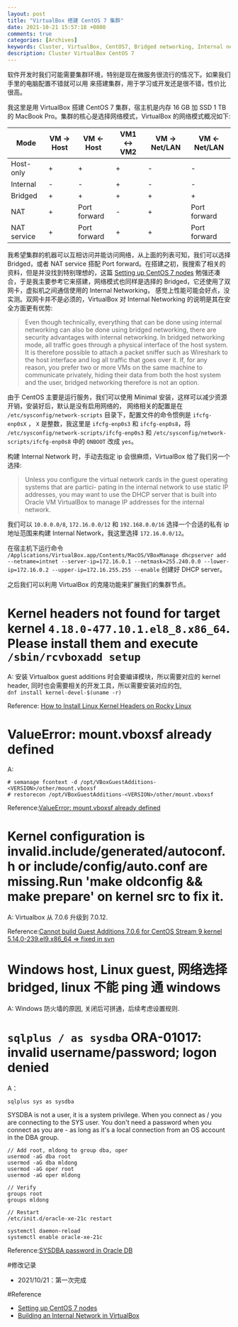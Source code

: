 ```yaml
---
layout: post
title: "VirtualBox 搭建 CentOS 7 集群"
date: 2021-10-21 15:57:18 +0800
comments: true
categories: [Archives]
keywords: Cluster, VirtualBox, CentOS7, Bridged networking, Internal networking 
description: Cluster VirtualBox CentOS 7
---
```


软件开发时我们可能需要集群环境，特别是现在微服务很流行的情况下。如果我们手里的电脑配置不错就可以用 来搭建集群，用于学习或开发还是很不错，性价比很高。  

我这里是用 VirtualBox 搭建 CentOS 7 集群，宿主机是内存 16 GB 加 SSD 1 TB 的 MacBook Pro。集群的核心是选择网络模式，VirtualBox 的网络模式概况如下:  

| Mode | VM -> Host | VM <- Host | VM1 <-> VM2 | VM -> Net/LAN | VM <- Net/LAN |
| --- | --- | --- | --- | --- | --- |
| Host-only | + | + | + | - | - |
| Internal | - | - | + | - | - |
| Bridged | + | + | + | + | + |
| NAT | + | Port forward | - | + | Port forward |
| NAT service | + | Port forward | + | + | Port forward |

我希望集群的机器可以互相访问并能访问网络，从上面的列表可知，我们可以选择 Bridged，或者 NAT service 搭配 Port forward。在搭建之初，我搜索了相关的资料，但是并没找到特别理想的，这篇 [Setting up CentOS 7 nodes](https://subscription.packtpub.com/book/web-development/9781785288685/1/ch01lvl1sec09/setting-up-centos-7-nodes) 勉强还凑合，于是我主要参考它来搭建，网络模式也同样是选择的 Bridged，它还使用了双网卡，虚拟机之间通信使用的 Internal Networking， 感觉上性能可能会好点，没实测。双网卡并不是必须的，VirtualBox 对 Internal Networking 的说明是其在安全方面更有优势:  

> Even though technically, everything that can be done using internal networking can also be done using bridged networking, there are security advantages with internal networking. In bridged networking mode, all traffic goes through a physical interface of the host system. It is therefore possible to attach a packet sniffer such as Wireshark to the host interface and log all traffic that goes over it. If, for any reason, you prefer two or more VMs on the same machine to communicate privately, hiding their data from both the host system and the user, bridged networking therefore is not an option.

由于 CentOS 主要是运行服务，我们可以使用 Minimal 安装，这样可以减少资源开销，安装好后，默认是没有启用网络的， 网络相关的配置是在 `/etc/sysconfig/network-scripts` 目录下，配置文件的命令惯例是 `ifcfg-enp0sX` ， `X` 是整数，我这里是 `ifcfg-enp0s3` 和 `ifcfg-enp0s8`，将 `/etc/sysconfig/network-scripts/ifcfg-enp0s3` 和 `/etc/sysconfig/network-scripts/ifcfg-enp0s8` 中的 `ONBOOT` 改成 `yes`。  

构建 Internal Network 时，手动去指定 ip 会很麻烦，VirtualBox 给了我们另一个选择:  

> Unless you configure the virtual network cards in the guest operating systems that are partici- pating in the internal network to use static IP addresses, you may want to use the DHCP server that is built into Oracle VM VirtualBox to manage IP addresses for the internal network.  

我们可以 `10.0.0.0/8`, `172.16.0.0/12` 和 `192.168.0.0/16` 选择一个合适的私有 ip 地址范围来构建 Internal Network，我这里选择 `172.16.0.0/12`。  

在宿主机下运行命令 `/Applications/VirtualBox.app/Contents/MacOS/VBoxManage dhcpserver add --netname=intnet --server-ip=172.16.0.1 --netmask=255.240.0.0 --lower-ip=172.16.0.2 --upper-ip=172.16.255.255 --enable` 创建好 DHCP server。

之后我们可以利用 VirtualBox 的克隆功能来扩展我们的集群节点。  

# Kernel headers not found for target kernel `4.18.0-477.10.1.el8_8.x86_64`. Please install them and execute `/sbin/rcvboxadd setup`

A: 安装 Virtualbox guest additions 时会要编译模块，所以需要对应的 kernel header, 同时也会需要相关的开发工具，所以需要安装对应的包, \
`dnf install kernel-devel-$(uname -r)`

Reference: [How to Install Linux Kernel Headers on Rocky Linux](https://www.linuxcapable.com/how-to-install-linux-kernel-headers-on-rocky-linux/#Step-3-Install-Linux-Kernel-Headers)

# ValueError: mount.vboxsf already defined

A: 

```
# semanage fcontext -d /opt/VBoxGuestAdditions-<VERSION>/other/mount.vboxsf
# restorecon /opt/VBoxGuestAdditions-<VERSION>/other/mount.vboxsf
```

Reference:[ValueError: mount.vboxsf already defined](https://www.virtualbox.org/ticket/19756)

# Kernel configuration is invalid.include/generated/autoconf.h or include/config/auto.conf are missing.Run 'make oldconfig && make prepare' on kernel src to fix it.

A: Virtualbox 从 7.0.6 升级到 7.0.12.

Reference:[Cannot build Guest Additions 7.0.6 for CentOS Stream 9 kernel 5.14.0-239.el9.x86_64 => fixed in svn](https://www.virtualbox.org/ticket/21450)

# Windows host, Linux guest, 网络选择 bridged, linux 不能 ping 通 windows
A: Windows 防火墙的原因, 关闭后可拼通，后续考虑设置规则.

# `sqlplus / as sysdba` ORA-01017: invalid username/password; logon denied

A：

```
sqlplus sys as sysdba
```

SYSDBA is not a user, it is a system privilege. When you connect as / you are connecting to the SYS user. 
You don't need a password when you connect as you are - as long as it's a local connection from an OS account in the DBA group.

```
// Add root, mldong to group dba, oper
usermod -aG dba root
usermod -aG dba mldong
usermod -aG oper root
usermod -aG oper mldong

// Verify
groups root
groups mldong

// Restart
/etc/init.d/oracle-xe-21c restart

systemctl daemon-reload
systemctl enable oracle-xe-21c
```

Reference:[SYSDBA password in Oracle DB](https://dba.stackexchange.com/questions/38701/sysdba-password-in-oracle-db)

#修改记录
	
* 2021/10/21：第一次完成

#Reference  

* [Setting up CentOS 7 nodes](https://subscription.packtpub.com/book/web-development/9781785288685/1/ch01lvl1sec09/setting-up-centos-7-nodes)  
* [Building an Internal Network in VirtualBox](https://54m4ri74n.medium.com/building-an-internal-network-in-virtualbox-d0a4974882d0)  



